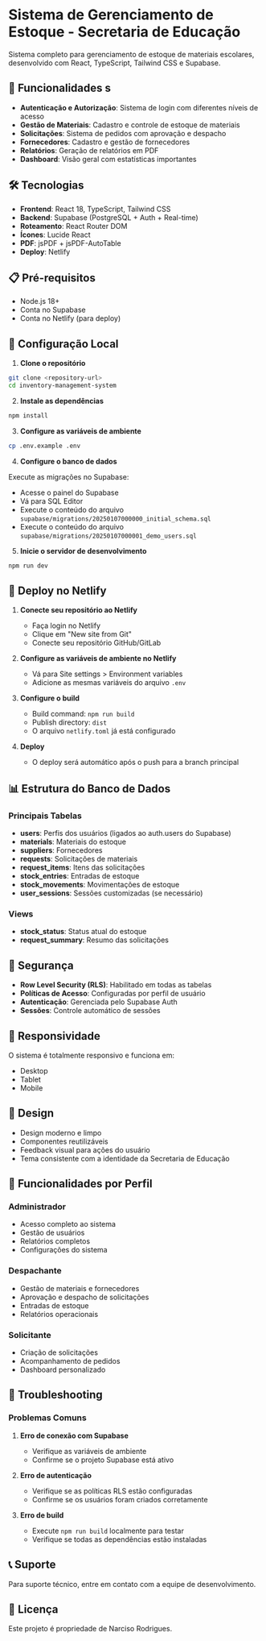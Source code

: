 # Sistema de Gerenciamento de Estoque - Secretaria de Educação

Sistema completo para gerenciamento de estoque de materiais escolares, desenvolvido com React, TypeScript, Tailwind CSS e Supabase.

## 🚀 Funcionalidades s

- **Autenticação e Autorização**: Sistema de login com diferentes níveis de acesso
- **Gestão de Materiais**: Cadastro e controle de estoque de materiais
- **Solicitações**: Sistema de pedidos com aprovação e despacho
- **Fornecedores**: Cadastro e gestão de fornecedores
- **Relatórios**: Geração de relatórios em PDF
- **Dashboard**: Visão geral com estatísticas importantes

## 🛠️ Tecnologias

- **Frontend**: React 18, TypeScript, Tailwind CSS
- **Backend**: Supabase (PostgreSQL + Auth + Real-time)
- **Roteamento**: React Router DOM
- **Ícones**: Lucide React
- **PDF**: jsPDF + jsPDF-AutoTable
- **Deploy**: Netlify

## 📋 Pré-requisitos

- Node.js 18+
- Conta no Supabase
- Conta no Netlify (para deploy)

## 🔧 Configuração Local

1. **Clone o repositório**
```bash
git clone <repository-url>
cd inventory-management-system
```

2. **Instale as dependências**
```bash
npm install
```

3. **Configure as variáveis de ambiente**
```bash
cp .env.example .env
```

4. **Configure o banco de dados**

Execute as migrações no Supabase:
- Acesse o painel do Supabase
- Vá para SQL Editor
- Execute o conteúdo do arquivo `supabase/migrations/20250107000000_initial_schema.sql`
- Execute o conteúdo do arquivo `supabase/migrations/20250107000001_demo_users.sql`

5. **Inicie o servidor de desenvolvimento**
```bash
npm run dev
```

## 🚀 Deploy no Netlify

1. **Conecte seu repositório ao Netlify**
   - Faça login no Netlify
   - Clique em "New site from Git"
   - Conecte seu repositório GitHub/GitLab

2. **Configure as variáveis de ambiente no Netlify**
   - Vá para Site settings > Environment variables
   - Adicione as mesmas variáveis do arquivo `.env`

3. **Configure o build**
   - Build command: `npm run build`
   - Publish directory: `dist`
   - O arquivo `netlify.toml` já está configurado

4. **Deploy**
   - O deploy será automático após o push para a branch principal

## 📊 Estrutura do Banco de Dados

### Principais Tabelas

- **users**: Perfis dos usuários (ligados ao auth.users do Supabase)
- **materials**: Materiais do estoque
- **suppliers**: Fornecedores
- **requests**: Solicitações de materiais
- **request_items**: Itens das solicitações
- **stock_entries**: Entradas de estoque
- **stock_movements**: Movimentações de estoque
- **user_sessions**: Sessões customizadas (se necessário)

### Views

- **stock_status**: Status atual do estoque
- **request_summary**: Resumo das solicitações

## 🔐 Segurança

- **Row Level Security (RLS)**: Habilitado em todas as tabelas
- **Políticas de Acesso**: Configuradas por perfil de usuário
- **Autenticação**: Gerenciada pelo Supabase Auth
- **Sessões**: Controle automático de sessões

## 📱 Responsividade

O sistema é totalmente responsivo e funciona em:
- Desktop
- Tablet
- Mobile

## 🎨 Design

- Design moderno e limpo
- Componentes reutilizáveis
- Feedback visual para ações do usuário
- Tema consistente com a identidade da Secretaria de Educação

## 🔄 Funcionalidades por Perfil

### Administrador
- Acesso completo ao sistema
- Gestão de usuários
- Relatórios completos
- Configurações do sistema

### Despachante
- Gestão de materiais e fornecedores
- Aprovação e despacho de solicitações
- Entradas de estoque
- Relatórios operacionais

### Solicitante
- Criação de solicitações
- Acompanhamento de pedidos
- Dashboard personalizado

## 🐛 Troubleshooting

### Problemas Comuns

1. **Erro de conexão com Supabase**
   - Verifique as variáveis de ambiente
   - Confirme se o projeto Supabase está ativo

2. **Erro de autenticação**
   - Verifique se as políticas RLS estão configuradas
   - Confirme se os usuários foram criados corretamente

3. **Erro de build**
   - Execute `npm run build` localmente para testar
   - Verifique se todas as dependências estão instaladas

## 📞 Suporte

Para suporte técnico, entre em contato com a equipe de desenvolvimento.

## 📄 Licença

Este projeto é propriedade de Narciso Rodrigues.